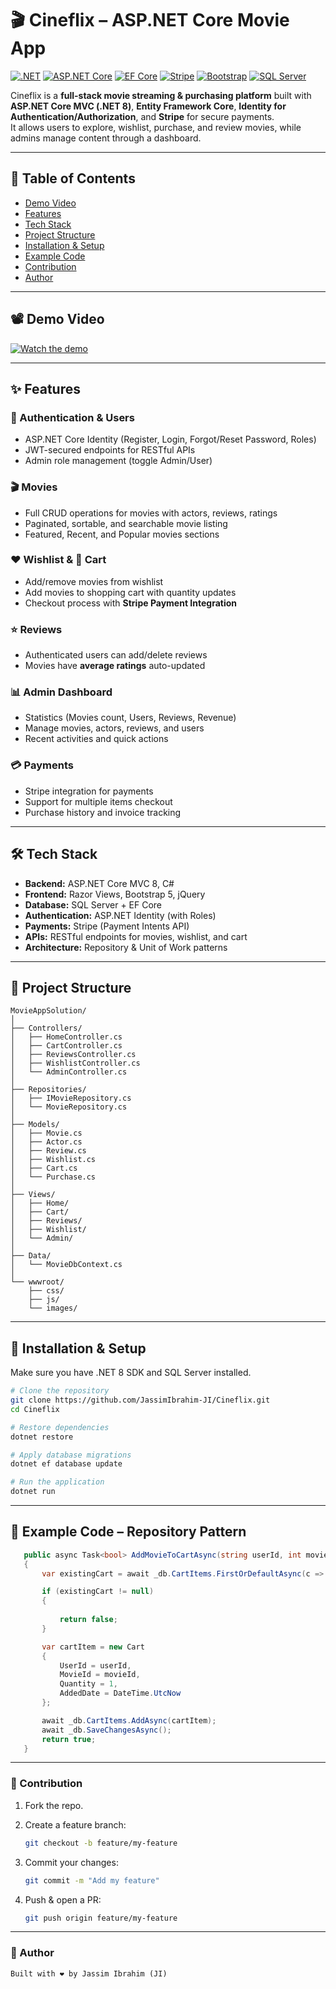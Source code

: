 # 🎬 Cineflix – ASP.NET Core Movie App

[![.NET](https://img.shields.io/badge/.NET-8.0-purple)](https://dotnet.microsoft.com/)
[![ASP.NET Core](https://img.shields.io/badge/ASP.NET_Core-MVC-blue)](https://dotnet.microsoft.com/apps/aspnet)
[![EF Core](https://img.shields.io/badge/EF_Core-8.0-green)](https://learn.microsoft.com/en-us/ef/core/)
[![Stripe](https://img.shields.io/badge/Stripe-Payments%20API-%23008CDD)](https://stripe.com)
[![Bootstrap](https://img.shields.io/badge/Bootstrap-5.0-7952B3)](https://getbootstrap.com/)
[![SQL Server](https://img.shields.io/badge/SQL_Server-Database-CC2927)](https://www.microsoft.com/en-us/sql-server)

Cineflix is a **full-stack movie streaming & purchasing platform** built with **ASP.NET Core MVC (.NET 8)**, **Entity Framework Core**, **Identity for Authentication/Authorization**, and **Stripe** for secure payments.  
It allows users to explore, wishlist, purchase, and review movies, while admins manage content through a dashboard.

---

## 📖 Table of Contents
- [Demo Video](#-demo-video)
- [Features](#-features)
- [Tech Stack](#-tech-stack)
- [Project Structure](#-project-structure)
- [Installation & Setup](#-installation--setup)
- [Example Code](#-example-code)
- [Contribution](#-contribution)
- [Author](#-author)

---

## 📽️ Demo Video
[![Watch the demo](./wwwroot/assets/demo-preview.png)](https://drive.google.com/file/d/1Vn3lUnltd97inZea9MVy4VIOscAlOgge/view?usp=drive_link)

---

## ✨ Features

### 👤 Authentication & Users
- ASP.NET Core Identity (Register, Login, Forgot/Reset Password, Roles)
- JWT-secured endpoints for RESTful APIs
- Admin role management (toggle Admin/User)

### 🎬 Movies
- Full CRUD operations for movies with actors, reviews, ratings
- Paginated, sortable, and searchable movie listing
- Featured, Recent, and Popular movies sections

### ❤️ Wishlist & 🛒 Cart
- Add/remove movies from wishlist
- Add movies to shopping cart with quantity updates
- Checkout process with **Stripe Payment Integration**

### ⭐ Reviews
- Authenticated users can add/delete reviews
- Movies have **average ratings** auto-updated

### 📊 Admin Dashboard
- Statistics (Movies count, Users, Reviews, Revenue)
- Manage movies, actors, reviews, and users
- Recent activities and quick actions

### 💳 Payments
- Stripe integration for payments
- Support for multiple items checkout
- Purchase history and invoice tracking

---

## 🛠️ Tech Stack

- **Backend:** ASP.NET Core MVC 8, C#
- **Frontend:** Razor Views, Bootstrap 5, jQuery
- **Database:** SQL Server + EF Core
- **Authentication:** ASP.NET Identity (with Roles)
- **Payments:** Stripe (Payment Intents API)
- **APIs:** RESTful endpoints for movies, wishlist, and cart
- **Architecture:** Repository & Unit of Work patterns

---

## 📂 Project Structure

```plaintext
MovieAppSolution/
│
├── Controllers/
│   ├── HomeController.cs
│   ├── CartController.cs
│   ├── ReviewsController.cs
│   ├── WishlistController.cs
│   └── AdminController.cs
│
├── Repositories/
│   ├── IMovieRepository.cs
│   └── MovieRepository.cs
│
├── Models/
│   ├── Movie.cs
│   ├── Actor.cs
│   ├── Review.cs
│   ├── Wishlist.cs
│   ├── Cart.cs
│   └── Purchase.cs
│
├── Views/
│   ├── Home/
│   ├── Cart/
│   ├── Reviews/
│   ├── Wishlist/
│   └── Admin/
│
├── Data/
│   └── MovieDbContext.cs
│
└── wwwroot/
    ├── css/
    ├── js/
    └── images/
```

---

## 🚀 Installation & Setup

Make sure you have .NET 8 SDK and SQL Server installed.

```bash
# Clone the repository
git clone https://github.com/JassimIbrahim-JI/Cineflix.git
cd Cineflix

# Restore dependencies
dotnet restore

# Apply database migrations
dotnet ef database update

# Run the application
dotnet run
```

---


## 📜 Example Code – Repository Pattern

```csharp
   public async Task<bool> AddMovieToCartAsync(string userId, int movieId)
   {
       var existingCart = await _db.CartItems.FirstOrDefaultAsync(c => c.UserId == userId && c.MovieId == movieId);

       if (existingCart != null)
       {
          
           return false;
       }

       var cartItem = new Cart
       {
           UserId = userId,
           MovieId = movieId,
           Quantity = 1,
           AddedDate = DateTime.UtcNow
       };

       await _db.CartItems.AddAsync(cartItem);
       await _db.SaveChangesAsync();
       return true;
   }
```

---

### 🤝 Contribution

1. Fork the repo.

2. Create a feature branch:
    
    ```bash
    git checkout -b feature/my-feature
    ```

3. Commit your changes:
    
    ```bash
    git commit -m "Add my feature"
    ```

4. Push & open a PR:
    
    ```bash
    git push origin feature/my-feature
    ```

---

### 👤 Author
```markdown
Built with ❤️ by Jassim Ibrahim (JI)

